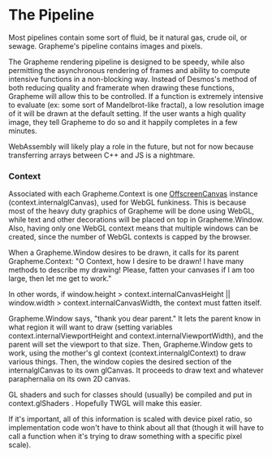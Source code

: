 # The Pipeline

Most pipelines contain some sort of fluid, be it natural gas, crude oil, or sewage. Grapheme's pipeline contains images and pixels.

The Grapheme rendering pipeline is designed to be speedy, while also permitting the asynchronous rendering of frames and ability to compute intensive functions in a non-blocking way. Instead of Desmos's method of both reducing quality and framerate when drawing these functions, Grapheme will allow this to be controlled. If a function is extremely intensive to evaluate (ex: some sort of Mandelbrot-like fractal), a low resolution image of it will be drawn at the default setting. If the user wants a high quality image, they tell Grapheme to do so and it happily completes in a few minutes.

WebAssembly will likely play a role in the future, but not for now because transferring arrays between C++ and JS is a nightmare.

### Context

Associated with each Grapheme.Context is one [OffscreenCanvas](https://developer.mozilla.org/en-US/docs/Web/API/OffscreenCanvas) instance (context.internalglCanvas), used for WebGL funkiness. This is because most of the heavy duty graphics of Grapheme will be done using WebGL, while text and other decorations will be placed on top in Grapheme.Window. Also, having only one WebGL context means that multiple windows can be created, since the number of WebGL contexts is capped by the browser.

When a Grapheme.Window desires to be drawn, it calls for its parent Grapheme.Context: "O Context, how I desire to be drawn! I have many methods to describe my drawing! Please, fatten your canvases if I am too large, then let me get to work."

In other words, if window.height > context.internalCanvasHeight || window.width > context.internalCanvasWidth, the context must fatten itself.

Grapheme.Window says, "thank you dear parent." It lets the parent know in what region it will want to draw (setting variables context.internalViewportHeight and context.internalViewportWidth), and the parent will set the viewport to that size. Then, Grapheme.Window gets to work, using the mother's gl context (context.internalglContext) to draw various things. Then, the window copies the desired section of the internalglCanvas to its own glCanvas. It proceeds to draw text and whatever paraphernalia on its own 2D canvas.

GL shaders and such for classes should (usually) be compiled and put in context.glShaders . Hopefully TWGL will make this easier.

If it's important, all of this information is scaled with device pixel ratio, so implementation code won't have to think about all that (though it will have to call a function when it's trying to draw something with a specific pixel scale).
